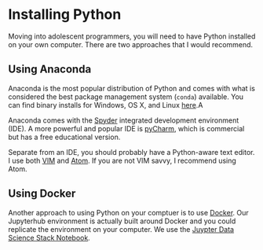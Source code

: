 # Installing Python

Moving into adolescent programmers, you will need to have Python installed on your own computer. There are two approaches that I would recommend.

## Using Anaconda

Anaconda is the most popular distribution of Python and comes with what is considered the best package management system (`conda`) available. You can find binary installs for Windows, OS X, and Linux [here](https://www.anaconda.com/download/#macos).A

Anaconda comes with the [Spyder](https://pythonhosted.org/spyder/) integrated development environment (IDE). A more powerful and popular IDE is [pyCharm](https://www.jetbrains.com/pycharm-edu/), which is commercial but has a free educational version.

Separate from an IDE, you should probably have a Python-aware text editor. I use both [VIM](http://www.vim.org/) and [Atom](https://atom.io/). If you are not VIM savvy, I recommend using Atom.

## Using Docker

Another approach to using Python on your comptuer is to use [Docker](https://www.docker.com/). Our Jupyterhub environment is actually built around Docker and you could replicate the environment on your computer. We use the [Juypter Data Science Stack Notebook](https://hub.docker.com/r/jupyter/datascience-notebook/).

